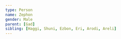 ```yaml
---
type: Person
name: Zephon
gender: Male
parent: [Gad]
sibling: [Haggi, Shuni, Ezbon, Eri, Arodi, Areli]
---
```

